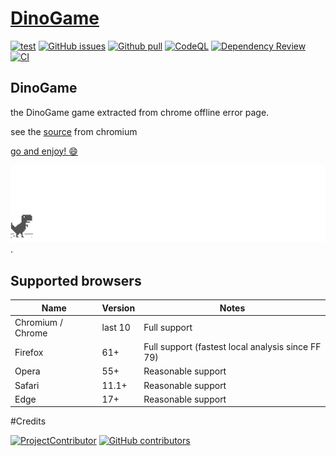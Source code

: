 # [DinoGame](https://github.com/DakshCodess/DinoGame)
[![test](https://img.shields.io/badge/test-passing-lightdarkgreen.svg)](https://dakshcodess.github.io/DinoGame/) 
[![GitHub issues](https://img.shields.io/github/issues/DakshCodess/DinoGame)](https://github.com/DakshCodess/DinoGame/issues)  [![Github pull](https://img.shields.io/github/issues-pr/DakshCodess/DinoGame)](https://github.com/DakshCodess/DinoGame/pull)
[![CodeQL](https://github.com/DakshCodess/DinoGame/actions/workflows/codeql-analysis.yml/badge.svg)](https://github.com/DakshCodess/DinoGame/actions/workflows/codeql-analysis.yml)
[![Dependency Review](https://github.com/DakshCodess/DinoGame/actions/workflows/dependency-review.yml/badge.svg)](https://github.com/DakshCodess/DinoGame/actions/workflows/dependency-review.yml)
[![CI](https://github.com/DakshCodess/DinoGame/actions/workflows/main.yml/badge.svg)](https://github.com/DakshCodess/DinoGame/actions/workflows/main.yml)
##
## DinoGame

the DinoGame game extracted from chrome offline error page.

see the [source](https://cs.chromium.org/chromium/src/components/neterror/resources/offline.js?q=t-rex+package:%5Echromium$&dr=C&l=7) from chromium


[go and enjoy! :smile: ](https://dakshcodess.github.io/DinoGame/)

![chrome offline game cast](assets/screenshot.gif).

## Supported browsers
| Name              | Version | Notes                                             |
| ----------------- | ------- | ------------------------------------------------- |
| Chromium / Chrome | last 10 | Full support                                      |
| Firefox           | 61+     | Full support (fastest local analysis since FF 79) |
| Opera             | 55+     | Reasonable support                                |
| Safari            | 11.1+   | Reasonable support                                |
| Edge              | 17+     | Reasonable support                                |




#Credits 


[![ProjectContributor](https://img.shields.io/badge/project-contributor-ff69b4.svg)](https://github.com/DakshCodess/DinoGame/graphs/contributors)
[![GitHub contributors](https://contrib.rocks/image?repo=DakshCodess/DinoGame)](https://github.com/DakshCodess/DinoGame/graphs/contributors)
